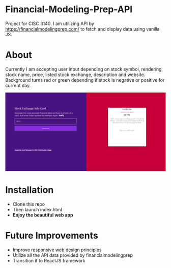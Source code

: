 ﻿# Financial-Modeling-Prep-API
<p>Project for CISC 3140. I am utilizing API by <a href="https://financialmodelingprep.com/">https://financialmodelingprep.com/</a> to fetch and display data using vanilla JS.</p> 
<h1>About</h1>
<p>Currently I am accepting user input depending on stock symbol, rendering stock name, price, listed stock exchange, description and website. Background turns red or green depending if stock is negative or positive for current day.</p>
<img src="https://raw.githubusercontent.com/amalTash/Financial-Modeling-Prep-API/master/demo.png">
<h1>Installation</h1>
<ul>
  <li>Clone this repo</li>
  <li>Then launch index.html</li>
  <li><b>Enjoy the beautiful web app</b></li>
</ul>
<h1>Future Improvements</h1>
<ul>
  <li>Improve responsive web design principles</li>
  <li>Utilize all the API data provided by financialmodelingprep</li>
  <li>Transition it to ReactJS framework</li>
</ul>  
  
